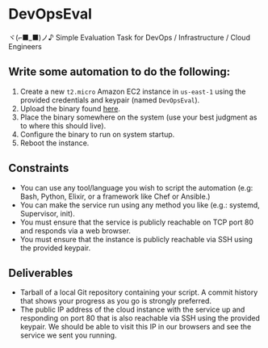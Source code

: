 # DevOpsEval
ヾ(⌐■_■)ノ♪ Simple Evaluation Task for DevOps / Infrastructure / Cloud Engineers

## Write some automation to do the following:

1. Create a new `t2.micro` Amazon EC2 instance in `us-east-1` using the provided credentials and keypair (named `DevOpsEval`).
2. Upload the binary found [here](https://github.com/PerformLine/DevOpsEval/blob/master/bin/eval-server.linux-x86_64?raw=true).
3. Place the binary somewhere on the system (use your best judgment as to where this should live).
4. Configure the binary to run on system startup.
5. Reboot the instance.

## Constraints

- You can use any tool/language you wish to script the automation (e.g: Bash, Python, Elixir, or a framework like Chef or Ansible.)
- You can make the service run using any method you like (e.g.: systemd, Supervisor, init).
- You must ensure that the service is publicly reachable on TCP port 80 and responds via a web browser.
- You must ensure that the instance is publicly reachable via SSH using the provided keypair.

## Deliverables

- Tarball of a local Git repository containing your script.  A commit history that shows your progress as you go is strongly preferred.
- The public IP address of the cloud instance with the service up and responding on port 80 that is also reachable via SSH using the provided keypair.  We should be able to visit this IP in our browsers and see the service we sent you running.
